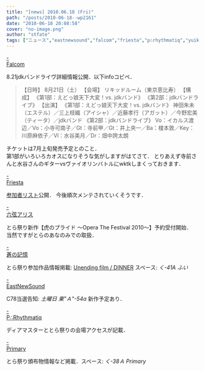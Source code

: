 ```yaml
---
title: "[news] 2010.06.18 (Fri)"
path: "/posts/2010-06-18--wp2161"
date: "2010-06-18 20:08:58"
cover: "no-image.png"
author: "stfate"
tags: ["ニュース","eastnewsound","falcom","friesta","p∴rhythmatiq","yuiko","六弦アリス","癒月"]
---
```


<style type="text/css">
<!--
p {white-space: pre-wrap};
-->
</style>

<a class="topics" href="http://www.falcom.com/info/index.html#jdk" target="_blank">- Falcom</a>
<div class="news">8.21jdkバンドライヴ詳細情報公開．以下infoコピペ．
<blockquote>【日時】
8月21日（土）
【会場】
リキッドルーム（東京恵比寿）
【構成】
《第1部：えどっ娘天下大変！vs. jdkバンド》
《第2部：jdkバンドライブ》
【出演】
《第1部：えどっ娘天下大変！vs. jdkバンド》
神田朱未（エステル）／三上枝織（アイシャ）／近藤孝行（アガット）／今野宏美（ティータ）／jdkバンド 
《第2部：jdkバンドライブ》
Vo：イカルス渡辺／Vo：小寺可南子／Gt：寺前甲／Gt：井上央一／Ba：榎本敦／Key：川原麻依子／Vl：水谷美月／Dr：畑中誇太朗</blockquote>
チケットは7月上旬発売予定とのこと．
<div id="talk">第1部がいろいろカオスになりそうな気がしますがはてさて．
とりあえず寺前さんと水谷さんのギターvsヴァイオリンバトルにwktkしまくっておきます．</div></div>

<a class="topics" href="http://friesta.crowsclaw.info/" target="_blank">- Friesta</a>
<div class="news"><a href="http://friesta.crowsclaw.info/member.html" target="_blank">参加者リスト</a>公開．
今後順次メンテされていくそうです．</div>

<a class="topics" href="http://www.rokugen.net/" target="_blank">- 六弦アリス</a>
<div class="news">とら祭り新作【虎のプライド ～Opera The Festival 2010～】予約受付開始．
<div id="talk">当然ですがとらのあなのみでの取扱．</div></div>

<a class="topics" href="http://aonokioku.sakura.ne.jp/" target="_blank">- 蒼の記憶</a>
<div class="news">とら祭り参加作品情報掲載: <a href="http://anniversary-records.com/dinner.html">Unending film / DINNER</a>
スペース: <em>く-41A ふい</em></div>

<a class="topics" href="http://e-ns.net/" target="_blank">- EastNewSound</a>
<div class="news">C78当選告知: <em>土曜日 東"Ａ"-54a</em>
新作予定あり．</div>

<a class="topics" href="http://prq.blog44.fc2.com/" target="_blank">- P∴Rhythmatiq</a>
<div class="news">ディアマスターととら祭りの会場アクセスが記載．</div>

<a class="topics" href="http://primary-yuiko.com/" target="_blank">- Primary</a>
<div class="news">とら祭り頒布物情報など掲載．スペース: <em>く-38Ａ Primary</em></div>